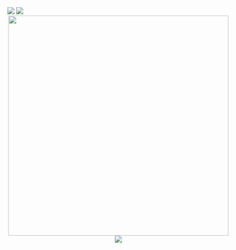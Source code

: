 <div>
<img src="https://github.com/Mviniicius11/challenger_DecodificadorDeTexto/assets/127998638/2cb3bb1d-90d2-4088-bdf1-bf7af567a421"/>

<img src="https://github.com/Mviniicius11/challenger_DecodificadorDeTexto/assets/127998638/8cb68583-cfdd-47ae-8d8f-26148b2eeffa"/>
</div>

<div align="center">
<img src="https://github.com/Mviniicius11/challenger_DecodificadorDeTexto/assets/127998638/7eae8404-63cc-4be2-aee4-55804ac0ac60" width="500px" />

<img src="https://github.com/Mviniicius11/challenger_DecodificadorDeTexto/assets/127998638/3cd6acba-5138-4cb0-942a-a6a16005bc83" />

</div>
